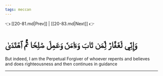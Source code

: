 ```yaml
---
tags: meccan
---
```


👈 [[20-81.md|Prev]] | [[20-83.md|Next]] 👉

# وَإِنِّي لَغَفَّارٞ لِّمَن تَابَ وَءَامَنَ وَعَمِلَ صَٰلِحٗا ثُمَّ ٱهۡتَدَىٰ

But indeed, I am the Perpetual Forgiver of whoever repents and believes and does righteousness and then continues in guidance

---

